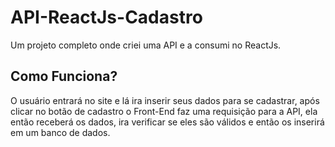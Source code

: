 # API-ReactJs-Cadastro
Um projeto completo onde criei uma API e a consumi no ReactJs.

## Como Funciona?
O usuário entrará no site e lá ira inserir seus dados para se cadastrar, após clicar no botão de cadastro o Front-End faz uma requisição para a API, ela então receberá os dados, ira verificar se eles são válidos e então os inserirá em um banco de dados.
